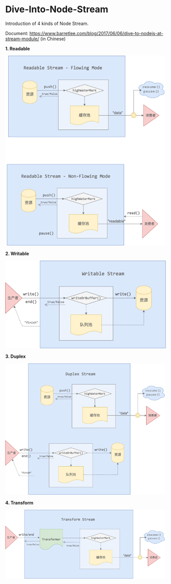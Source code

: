 # Dive-Into-Node-Stream

Introduction of 4 kinds of Node Stream.

Document: <https://www.barretlee.com/blog/2017/06/06/dive-to-nodejs-at-stream-module/> (in Chinese)

**1. Readable**

![Readable](./graphic/Readable.png)

**2. Writable**

![Writable](./graphic/Writable.png)

**3. Duplex**

![Duplex](./graphic/Duplex.png)

**4. Transform**

![Transform](./graphic/Transform.png)
